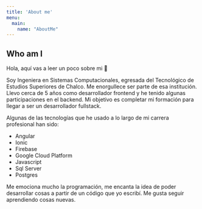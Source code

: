 ```yaml
---
title: 'About me'
menu:
  main:
    name: "AboutMe"
---
```


## Who am I

Hola, aquí vas a leer un poco sobre mi 🤩

Soy Ingeniera en Sistemas Computacionales, egresada del Tecnológico de Estudios Superiores de Chalco. Me enorgullece ser parte de esa institución.
Llevo cerca de 5 años como desarrollador frontend y he tenido algunas participaciones en el backend. 
Mi objetivo es completar mi formación para llegar a ser un desarrollador fullstack.

Algunas de las tecnologías que he usado a lo largo de mi carrera profesional han sido:
- Angular
- Ionic
- Firebase
- Google Cloud Platform
- Javascript
- Sql Server
- Postgres

Me emociona mucho la programación, me encanta la idea de poder desarrollar cosas a partir de un código que yo escribí. 
Me gusta seguir aprendiendo cosas nuevas.
